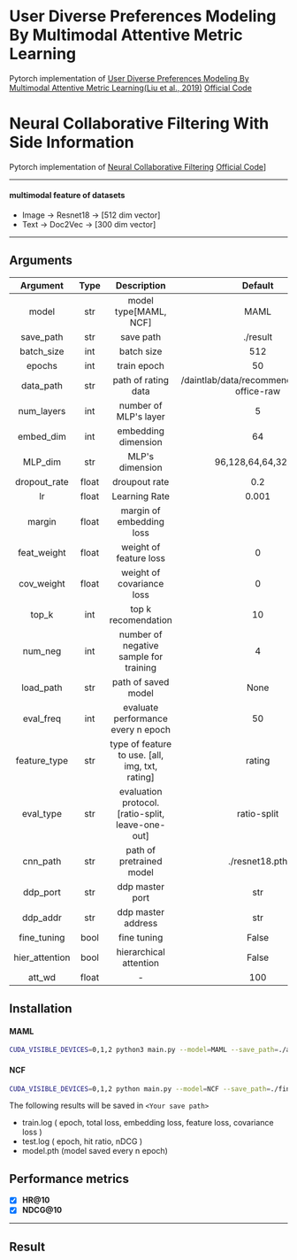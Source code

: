 # User Diverse Preferences Modeling By Multimodal Attentive Metric Learning
Pytorch implementation of [User Diverse Preferences Modeling By Multimodal Attentive Metric Learning(Liu et al., 2019)](https://dl.acm.org/doi/abs/10.1145/3343031.3350953)
[Official Code](https://github.com/liufancs/MAML#user-diverse-preferences-modeling-by-multimodal-attentive-metric-learning)

# Neural Collaborative Filtering With Side Information 
Pytorch implementation of [Neural Collaborative Filtering](https://arxiv.org/abs/1708.05031)
[Official Code](https://img.shields.io/github/stars/hexiangnan/neural_collaborative_filtering.svg?logo=github&label=Stars)] 

---

#### multimodal feature of datasets
- Image → Resnet18 → [512 dim vector]
- Text → Doc2Vec → [300 dim vector]

---


## Arguments 

| Argument | Type | Description | Default |
|:---:|:---:|:---:|:---:|
|model|str|model type[MAML, NCF]|MAML|
|save_path|str|save path|./result|
|batch_size|int|batch size|512|
|epochs|int|train epoch|50|
|data_path|str|path of rating data|/daintlab/data/recommend/Amazon-office-raw|
|num_layers|int|number of MLP's layer|5|
|embed_dim|int|embedding dimension|64|
|MLP_dim|str|MLP's dimension|96,128,64,64,32,32|
|dropout_rate|float|droupout rate|0.2|
|lr|float|Learning Rate|0.001|
|margin|float|margin of embedding loss|
|feat_weight|float|weight of feature loss|0|
|cov_weight|float|weight of covariance loss|0|
|top_k|int|top k recomendation|10|
|num_neg|int|number of negative sample for training|4|
|load_path|str|path of saved model|None|
|eval_freq|int|evaluate performance every n epoch|50|
|feature_type|str|type of feature to use. [all, img, txt, rating]|rating|
|eval_type|str|evaluation protocol. [ratio-split, leave-one-out]|ratio-split|
|cnn_path|str|path of pretrained model|./resnet18.pth|
|ddp_port|str|ddp master port|str|22222|
|ddp_addr|str|ddp master address|str|127.0.0.1|
|fine_tuning|bool|fine tuning|False|
|hier_attention|bool|hierarchical attention|False|
|att_wd|float|-|100|

## Installation 

#### MAML
```sh
CUDA_VISIBLE_DEVICES=0,1,2 python3 main.py --model=MAML --save_path=./amazon_attention_ratio_img_wd_01_feat1_cov1 --batch_size=512 --epoch=50 --feature_type=img --eval_type=ratio-split --att_wd=0.1 --feat_weight=1 --cov_weight=1 --hier_attention=True
```
#### NCF
```sh
CUDA_VISIBLE_DEVICES=0,1,2 python main.py --model=NCF --save_path=./final_fine/ratio/img/4_16/10  --batch_size=512 --epoch=30 --feature_type=img --num_layers=4 --embed_dim=16 --eval_type=ratio-split --dropout_rate=0.3 --eval_freq=15 --MLP_dim=48,48,24,24,16
```

The following results will be saved in ```<Your save path>```
- train.log ( epoch, total loss, embedding loss, feature loss, covariance loss )
- test.log ( epoch, hit ratio, nDCG )
- model.pth (model saved every n epoch)



## Performance metrics
- [x] **HR@10**
- [x] **NDCG@10**
---

## Result


